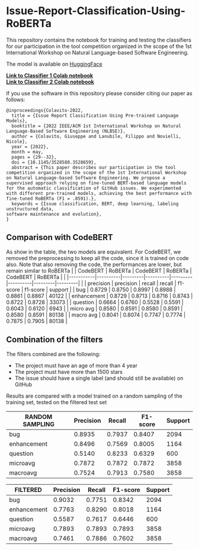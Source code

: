 # Issue-Report-Classification-Using-RoBERTa
This repository contains the notebook for training and testing the classifiers for our participation in the tool competition organized in the scope of the 1st International Workshop on Natural Language-based Software Engineering.

The model is available on [HuggingFace](https://huggingface.co/PeppoCola/IssueReportClassifier-NLBSE22) 

**[Link to Classifier 1 Colab notebook](https://colab.research.google.com/drive/1mgS0fGplVhp_u9h5dAgWo3GkOel9fmrx)**
<br>
**[Link to Classifier 2 Colab notebook](https://colab.research.google.com/drive/1I_MT7tciNnuLcT7zPMHzJjeyY1b-m5DL)**

If you use the software in this repository please consider citing our paper as follows:

```
@inproceedings{Colavito-2022,
  title = {Issue Report Classification Using Pre-trained Language Models},
  booktitle = {2022 IEEE/ACM 1st International Workshop on Natural Language-Based Software Engineering (NLBSE)},
  author = {Colavito, Giuseppe and Lanubile, Filippo and Novielli, Nicole},
  year = {2022},
  month = may,
  pages = {29--32},
  doi = {10.1145/3528588.3528659},
  abstract = {This paper describes our participation in the tool competition organized in the scope of the 1st International Workshop on Natural Language-based Software Engineering. We propose a supervised approach relying on fine-tuned BERT-based language models for the automatic classification of GitHub issues. We experimented with different pre-trained models, achieving the best performance with fine-tuned RoBERTa (F1 = .8591).},
  keywords = {Issue classification, BERT, deep learning, labeling unstructured data,
software maintenance and evolution},
}
```

## Comparison with CodeBERT
As show in the table, the two models are equivalent. For CodeBERT, we removed the preprocessing to keep all the code, since it is trained on code also. Note that also removing the code, the performances are lower, but remain similar to RoBERTa 
|           | CodeBERT | RoBERTa | CodeBERT | RoBERTa | CodeBERT | RoBERTa |         |
|-----------|----------|---------|----------|---------|----------|---------|---------|
|           | precision | precision | recall | recall | f1-score | f1-score | support |
| bug       | 0.8729   | 0.8750  | 0.8997   | 0.8988  | 0.8861   | 0.8867  | 40122   |
| enhancement | 0.8729   | 0.8713  | 0.8716   | 0.8743  | 0.8722   | 0.8728  | 33073   |
| question  | 0.6664   | 0.6760  | 0.5528   | 0.5591  | 0.6043   | 0.6120  | 6943    |
| micro avg | 0.8580   | 0.8591  | 0.8580   | 0.8591  | 0.8580   | 0.8591  | 80138   |
| macro avg | 0.8041   | 0.8074  | 0.7747   | 0.7774  | 0.7875   | 0.7905  | 80138   |


## Combination of the filters
The filters combined are the following:
- The project must have an age of more than 4 year
- The project must have more than 1500 stars
- The issue should have a single label (and should still be available) on GitHub

Results are compared with a model trained on a random sampling of the training set, tested on the filtered test set

| RANDOM SAMPLING | Precision | Recall | F1-score | Support |
|-----------------|-----------|--------|----------|---------|
| bug             | 0.8935    | 0.7937 | 0.8407   | 2094    |
| enhancement     | 0.8496    | 0.7569 | 0.8005   | 1164    |
| question        | 0.5140    | 0.8233 | 0.6329   | 600     |
| microavg        | 0.7872    | 0.7872 | 0.7872   | 3858    |
| macroavg        | 0.7524    | 0.7913 | 0.7580   | 3858    |

| FILTERED        | Precision | Recall | F1-score | Support |
|-----------------|-----------|--------|----------|---------|
| bug             | 0.9032    | 0.7751 | 0.8342   | 2094    |
| enhancement     | 0.7763    | 0.8290 | 0.8018   | 1164    |
| question        | 0.5587    | 0.7617 | 0.6446   | 600     |
| microavg        | 0.7893    | 0.7893 | 0.7893   | 3858    |
| macroavg        | 0.7461    | 0.7886 | 0.7602   | 3858    |
